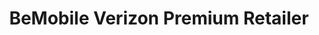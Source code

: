 ---
title: "BeMobile Verizon Premium Retailer"
url: /bemidji/bemobile-verizon-premium-retailer/
shop: electronics
---